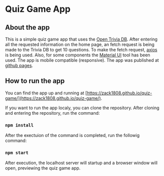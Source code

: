 # Quiz Game App

## About the app

This is a simple quiz game app that uses the [Open Trivia DB](https://opentdb.com/api_config.php). After entering all the requested information on the home page, an fetch request is being made to the Trivia DB to get 10 questions. 
To make the fetch request, [axios](https://axios-http.com/docs/intro) is being used.
Also, for some components the [Material UI](https://mui.com) tool has been used.
The app is mobile compatible (responsive).
The app was published at [github pages](https://zack1808.github.io/quiz-game/).

## How to run the app

You can find the app up and running at [https://zack1808.github.io/quiz-game/](https://zack1808.github.io/quiz-game/).

If you want to run the app localy, you can clone the repository. 
After cloning and entering the repository, run the command:

### `npm install`

After the exectuion of the command is completed, run the followig command:

### `npm start`

After execution, the localhost server will startup and a browser window will open, previewing the quiz game app.
